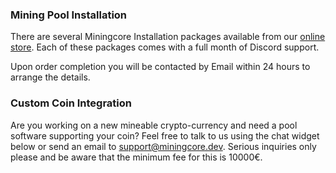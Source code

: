 ### Mining Pool Installation

There are several Miningcore Installation packages available from our [online store](https://miningcore-support.myshopify.com/). Each of these packages comes with a full month of Discord support.

Upon order completion you will be contacted by Email within 24 hours to arrange the details.

### Custom Coin Integration

Are you working on a new mineable crypto-currency and need a pool software supporting your coin? Feel free to talk to us using the chat widget below or send an email to [support@miningcore.dev](support@miningcore.dev). Serious inquiries only please and be aware that the minimum fee for this is 10000€.

<script type="text/javascript" id="hs-script-loader" async defer src="//js-eu1.hs-scripts.com/25078611.js"></script>
